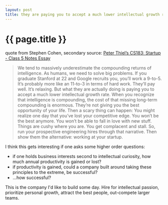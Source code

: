 ```yaml
---
layout: post
title: they are paying you to accept a much lower intellectual growth rate
---
```


# {{ page.title }}

quote from Stephen Cohen, secondary source: [Peter Thiel’s CS183: Startup - Class 5 Notes Essay](http://blakemasters.tumblr.com/post/21437840885/peter-thiels-cs183-startup-class-5-notes-essay)

> We tend to massively underestimate the compounding returns of intelligence. As humans, we need to solve big problems. If you graduate Stanford at 22 and Google recruits you, you’ll work a 9-to-5. It’s probably more like an 11-to-3 in terms of hard work. They’ll pay well. It’s relaxing. But what they are actually doing is paying you to accept a much lower intellectual growth rate. When you recognize that intelligence is compounding, the cost of that missing long-term compounding is enormous. They’re not giving you the best opportunity of your life. Then a scary thing can happen: You might realize one day that you’ve lost your competitive edge. You won’t be the best anymore. You won’t be able to fall in love with new stuff. Things are cushy where you are. You get complacent and stall. So, run your prospective engineering hires through that narrative. Then show them the alternative: working at your startup.


I think this gets interesting if one asks some higher order questions:

- if one holds business interests second to intellectual curiosity, how much annual productivity is gained or lost?
- if productivity is gained, could a company built around taking these principles to the extreme, be successful?
- ...how successful?

This is the company I'd like to build some day. Hire for intellectual passion, prioritize personal growth, attract the best people, out-compete larger teams.
